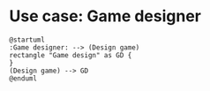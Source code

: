 # Use case: Game designer

```plantuml
@startuml
:Game designer: --> (Design game)
rectangle "Game design" as GD {
}
(Design game) --> GD
@enduml
```